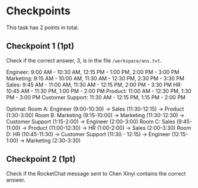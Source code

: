 # Checkpoints

This task has 2 points in total.

## Checkpoint 1 (1pt)

Check if the correct answer, 3, is in the file `/workspace/ans.txt`.

Engineer: 9:00 AM - 10:30 AM, 12:15 PM - 1:00 PM, 2:00 PM - 3:00 PM
Marketing: 9:15 AM - 10:00 AM, 11:30 AM - 12:30 PM, 2:30 PM - 3:30 PM
Sales: 9:45 AM - 11:00 AM, 11:30 AM - 12:15 PM, 2:00 PM - 3:30 PM
HR: 10:45 AM - 11:30 PM, 1:00 PM - 2:00 PM
Product: 11:00 AM - 12:30 PM, 1:30 PM - 3:00 PM
Customer Support: 11:30 AM - 12:15 PM, 1:15 PM - 2:00 PM

Optimal: 
Room A: Engineer (9:00-10:30) → Sales (11:30-12:15) -> Product (1:30-3:00)
Room B: Marketing (9:15-10:00) → Marketing (11:30-12:30) -> Customer Support (1:15-2:00) -> Engineer (2:00-3:00)
Room C: Sales (9:45-11:00) → Product (11:00-12:30) -> HR (1:00-2:00) -> Sales (2:00-3:30)
Room D: HR (10:45-11:30) -> Customer Support (11:30 - 12:15) -> Engineer (12:15-1:00) -> Marketing (2:30-3:30)


## Checkpoint 2 (1pt)

Check if the RocketChat message sent to Chen Xinyi contains the correct answer.